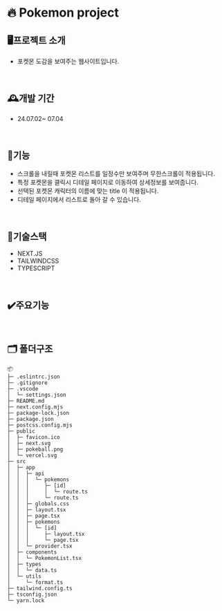 # 🔥 Pokemon project

## 🖥️프로젝트 소개

- 포켓몬 도감을 보여주는 웹사이트입니다.

<br>

## 🕰️개발 기간

- 24.07.02~ 07.04

<br>

## 📌기능

- 스크롤을 내릴때 포켓몬 리스트를 일정수만 보여주며 무한스크롤이 적용됩니다.
- 특정 포켓몬을 클릭시 디테일 페이지로 이동하여 상세정보를 보여줍니다.
- 선택된 포켓몬 캐릭터의 이름에 맞는 title 이 적용됩니다.
- 디테일 페이지에서 리스트로 돌아 갈 수 있습니다.

<br>

## 💠기술스택

- NEXT.JS
- TAILWINDCSS
- TYPESCRIPT

<br>

## ✔️주요기능

<br>

## 🗂️ 폴더구조

```
📦
├─ .eslintrc.json
├─ .gitignore
├─ .vscode
│  └─ settings.json
├─ README.md
├─ next.config.mjs
├─ package-lock.json
├─ package.json
├─ postcss.config.mjs
├─ public
│  ├─ favicon.ico
│  ├─ next.svg
│  ├─ pokeball.png
│  └─ vercel.svg
├─ src
│  ├─ app
│  │  ├─ api
│  │  │  └─ pokemons
│  │  │     ├─ [id]
│  │  │     │  └─ route.ts
│  │  │     └─ route.ts
│  │  ├─ globals.css
│  │  ├─ layout.tsx
│  │  ├─ page.tsx
│  │  ├─ pokemons
│  │  │  └─ [id]
│  │  │     ├─ layout.tsx
│  │  │     └─ page.tsx
│  │  └─ provider.tsx
│  ├─ components
│  │  └─ PokemonList.tsx
│  ├─ types
│  │  └─ data.ts
│  └─ utils
│     └─ format.ts
├─ tailwind.config.ts
├─ tsconfig.json
└─ yarn.lock
```

<br>
